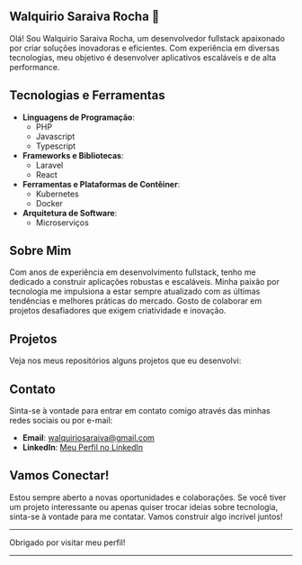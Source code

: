 ## Walquirio Saraiva Rocha 👋

Olá! Sou Walquirio Saraiva Rocha, um desenvolvedor fullstack apaixonado por criar soluções inovadoras e eficientes. Com experiência em diversas tecnologias, meu objetivo é desenvolver aplicativos escaláveis e de alta performance.

## Tecnologias e Ferramentas

- **Linguagens de Programação**: 
  - PHP
  - Javascript
  - Typescript
- **Frameworks e Bibliotecas**:
  - Laravel
  - React
- **Ferramentas e Plataformas de Contêiner**:
  - Kubernetes
  - Docker
- **Arquitetura de Software**:
  - Microserviços

## Sobre Mim

Com anos de experiência em desenvolvimento fullstack, tenho me dedicado a construir aplicações robustas e escaláveis. Minha paixão por tecnologia me impulsiona a estar sempre atualizado com as últimas tendências e melhores práticas do mercado. Gosto de colaborar em projetos desafiadores que exigem criatividade e inovação.

## Projetos

Veja nos meus repositórios alguns projetos que eu desenvolvi:

## Contato

Sinta-se à vontade para entrar em contato comigo através das minhas redes sociais ou por e-mail:

- **Email**: [walquiriosaraiva@gmail.com](mailto:walquiriosaraiva@gmail.com)
- **LinkedIn**: [Meu Perfil no LinkedIn](https://www.linkedin.com/in/walquirio-saraiva-rocha-a7627532/)

## Vamos Conectar!

Estou sempre aberto a novas oportunidades e colaborações. Se você tiver um projeto interessante ou apenas quiser trocar ideias sobre tecnologia, sinta-se à vontade para me contatar. Vamos construir algo incrível juntos!

---

Obrigado por visitar meu perfil!

---
